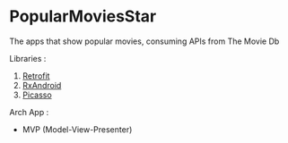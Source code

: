 # PopularMoviesStar

The apps that show popular movies, consuming APIs from The Movie Db

Libraries :
1. [Retrofit](https://github.com/square/retrofit)
2. [RxAndroid](https://github.com/ReactiveX/RxAndroid)
3. [Picasso](https://github.com/square/picasso)

Arch App :
- MVP (Model-View-Presenter)
